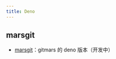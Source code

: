 ```yaml
---
title: Deno
---
```


## marsgit
<!-- <Badge text="dev" type="warning"/> -->

-   [marsgit](https://github.com/saqqdy/marsgit.git)：gitmars 的 deno 版本（开发中）
